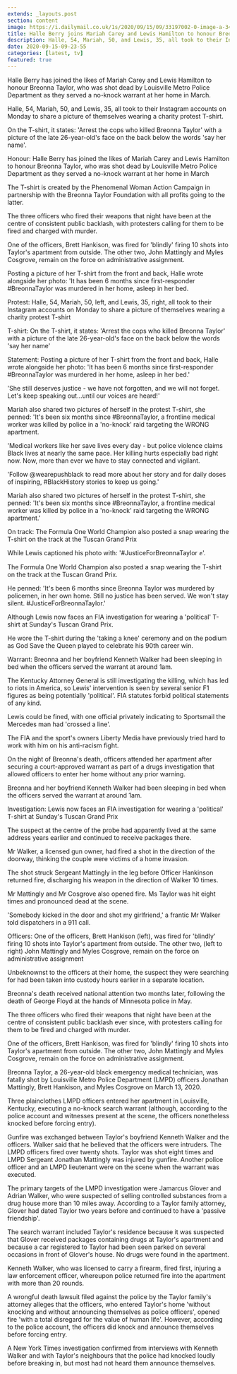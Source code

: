 ```yaml
---
extends: _layouts.post
section: content
image: https://i.dailymail.co.uk/1s/2020/09/15/09/33197002-0-image-a-34_1600157961882.jpg 
title: Halle Berry joins Mariah Carey and Lewis Hamilton to honour Breonna Taylor 
description: Halle, 54, Mariah, 50, and Lewis, 35, all took to their Instagram accounts on Monday to share a picture of themselves wearing a charity protest T-shirt. 
date: 2020-09-15-09-23-55 
categories: [latest, tv] 
featured: true 
--- 
```

Halle Berry has joined the likes of Mariah Carey and Lewis Hamilton to honour Breonna Taylor, who was shot dead by Louisville Metro Police Department as they served a no-knock warrant at her home in March.

Halle, 54, Mariah, 50, and Lewis, 35, all took to their Instagram accounts on Monday to share a picture of themselves wearing a charity protest T-shirt.

On the T-shirt, it states: 'Arrest the cops who killed Breonna Taylor' with a picture of the late 26-year-old's face on the back below the words 'say her name'. 

Honour: Halle Berry has joined the likes of Mariah Carey and Lewis Hamilton to honour Breonna Taylor, who was shot dead by Louisville Metro Police Department as they served a no-knock warrant at her home in March

The T-shirt is created by the Phenomenal Woman Action Campaign in partnership with the Breonna Taylor Foundation with all profits going to the latter.    

The three officers who fired their weapons that night have been at the centre of consistent public backlash, with protesters calling for them to be fired and charged with murder. 

One of the officers, Brett Hankison, was fired for 'blindly' firing 10 shots into Taylor's apartment from outside. The other two, John Mattingly and Myles Cosgrove, remain on the force on administrative assignment.

Posting a picture of her T-shirt from the front and back, Halle wrote alongside her photo: 'It has been 6 months since first-responder #BreonnaTaylor was murdered in her home, asleep in her bed. 

Protest: Halle, 54, Mariah, 50, left, and Lewis, 35, right, all took to their Instagram accounts on Monday to share a picture of themselves wearing a charity protest T-shirt 

T-shirt: On the T-shirt, it states: 'Arrest the cops who killed Breonna Taylor' with a picture of the late 26-year-old's face on the back below the words 'say her name'  

Statement: Posting a picture of her T-shirt from the front and back, Halle wrote alongside her photo: 'It has been 6 months since first-responder #BreonnaTaylor was murdered in her home, asleep in her bed.'

'She still deserves justice - we have not forgotten, and we will not forget. Let's keep speaking out...until our voices are heard!'

Mariah also shared two pictures of herself in the protest T-shirt, she penned: 'It's been six months since #BreonnaTaylor, a frontline medical worker was killed by police in a 'no-knock' raid targeting the WRONG apartment. 

'Medical workers like her save lives every day - but police violence claims Black lives at nearly the same pace. Her killing hurts especially bad right now. Now, more than ever we have to stay connected and vigilant. 

'Follow @wearepushblack to read more about her story and for daily doses of inspiring, #BlackHistory stories to keep us going.'

Mariah also shared two pictures of herself in the protest T-shirt, she penned: 'It's been six months since #BreonnaTaylor, a frontline medical worker was killed by police in a 'no-knock' raid targeting the WRONG apartment.'



On track: The Formula One World Champion also posted a snap wearing the T-shirt on the track at the Tuscan Grand Prix



While Lewis captioned his photo with: '#JusticeForBreonnaTaylor ✊'.

The Formula One World Champion also posted a snap wearing the T-shirt on the track at the Tuscan Grand Prix. 

He penned: 'It's been 6 months since Breonna Taylor was murdered by policemen, in her own home. Still no justice has been served. We won't stay silent. #JusticeForBreonnaTaylor.'  

Although Lewis now faces an FIA investigation for wearing a 'political' T-shirt at Sunday's Tuscan Grand Prix.

He wore the T-shirt during the 'taking a knee' ceremony and on the podium as God Save the Queen played to celebrate his 90th career win. 

Warrant: Breonna and her boyfriend Kenneth Walker had been sleeping in bed when the officers served the warrant at around 1am. 

The Kentucky Attorney General is still investigating the killing, which has led to riots in America, so Lewis' intervention is seen by several senior F1 figures as being potentially 'political'. FIA statutes forbid political statements of any kind.

Lewis could be fined, with one official privately indicating to Sportsmail the Mercedes man had 'crossed a line'.

The FIA and the sport's owners Liberty Media have previously tried hard to work with him on his anti-racism fight.

On the night of Breonna's death, officers attended her apartment after securing a court-approved warrant as part of a drugs investigation that allowed officers to enter her home without any prior warning.

Breonna and her boyfriend Kenneth Walker had been sleeping in bed when the officers served the warrant at around 1am.

Investigation: Lewis now faces an FIA investigation for wearing a 'political' T-shirt at Sunday's Tuscan Grand Prix 

The suspect at the centre of the probe had apparently lived at the same address years earlier and continued to receive packages there.

Mr Walker, a licensed gun owner, had fired a shot in the direction of the doorway, thinking the couple were victims of a home invasion.

The shot struck Sergeant Mattingly in the leg before Officer Hankinson returned fire, discharging his weapon in the direction of Walker 10 times.

Mr Mattingly and Mr Cosgrove also opened fire. Ms Taylor was hit eight times and pronounced dead at the scene.

'Somebody kicked in the door and shot my girlfriend,' a frantic Mr Walker told dispatchers in a 911 call.

Officers: One of the officers, Brett Hankison (left), was fired for 'blindly' firing 10 shots into Taylor's apartment from outside. The other two, (left to right) John Mattingly and Myles Cosgrove, remain on the force on administrative assignment

Unbeknownst to the officers at their home, the suspect they were searching for had been taken into custody hours earlier in a separate location.

Breonna's death received national attention two months later, following the death of George Floyd at the hands of Minnesota police in May.

The three officers who fired their weapons that night have been at the centre of consistent public backlash ever since, with protesters calling for them to be fired and charged with murder.

One of the officers, Brett Hankison, was fired for 'blindly' firing 10 shots into Taylor's apartment from outside. The other two, John Mattingly and Myles Cosgrove, remain on the force on administrative assignment. 

Breonna Taylor, a 26-year-old black emergency medical technician, was fatally shot by Louisville Metro Police Department (LMPD) officers Jonathan Mattingly, Brett Hankison, and Myles Cosgrove on March 13, 2020.

Three plainclothes LMPD officers entered her apartment in Louisville, Kentucky, executing a no-knock search warrant (although, according to the police account and witnesses present at the scene, the officers nonetheless knocked before forcing entry).

Gunfire was exchanged between Taylor's boyfriend Kenneth Walker and the officers. Walker said that he believed that the officers were intruders. The LMPD officers fired over twenty shots. Taylor was shot eight times and LMPD Sergeant Jonathan Mattingly was injured by gunfire. Another police officer and an LMPD lieutenant were on the scene when the warrant was executed.

The primary targets of the LMPD investigation were Jamarcus Glover and Adrian Walker, who were suspected of selling controlled substances from a drug house more than 10 miles away. According to a Taylor family attorney, Glover had dated Taylor two years before and continued to have a 'passive friendship'.

The search warrant included Taylor's residence because it was suspected that Glover received packages containing drugs at Taylor's apartment and because a car registered to Taylor had been seen parked on several occasions in front of Glover's house. No drugs were found in the apartment.

Kenneth Walker, who was licensed to carry a firearm, fired first, injuring a law enforcement officer, whereupon police returned fire into the apartment with more than 20 rounds.

A wrongful death lawsuit filed against the police by the Taylor family's attorney alleges that the officers, who entered Taylor's home 'without knocking and without announcing themselves as police officers', opened fire 'with a total disregard for the value of human life'. However, according to the police account, the officers did knock and announce themselves before forcing entry.

A New York Times investigation confirmed from interviews with Kenneth Walker and with Taylor's neighbours that the police had knocked loudly before breaking in, but most had not heard them announce themselves.

